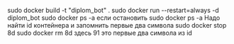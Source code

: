sudo docker build -t "diplom_bot" .
sudo docker run --restart=always -d diplom_bot
sudo docker ps -a
если остановить
sudo docker ps -a
Надо найти id контейнера и запомнить первые два символа
sudo docker stop 8d
sudo docker rm 8d
здесь 91 это первые два символа из id
